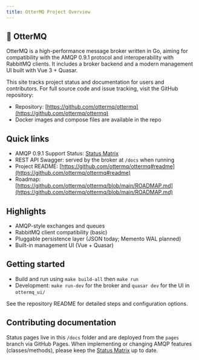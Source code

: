 ```yaml
---
title: OtterMQ Project Overview
---
```


## 🦦 OtterMQ

OtterMQ is a high-performance message broker written in Go, aiming for compatibility with the AMQP 0.9.1 protocol and interoperability with RabbitMQ clients. It includes a broker backend and a modern management UI built with Vue 3 + Quasar.

This site tracks project status and documentation for users and contributors. For full source code and issue tracking, visit the GitHub repository:

- Repository: [https://github.com/ottermq/ottermq](https://github.com/ottermq/ottermq)
- Docker images and compose files are available in the repo

## Quick links

- AMQP 0.9.1 Support Status: [Status Matrix](./amqp-status)
- REST API Swagger: served by the broker at `/docs` when running
- Project README: [https://github.com/ottermq/ottermq#readme](https://github.com/ottermq/ottermq#readme)
- Roadmap: [https://github.com/ottermq/ottermq/blob/main/ROADMAP.md](https://github.com/ottermq/ottermq/blob/main/ROADMAP.md)

## Highlights

- AMQP-style exchanges and queues
- RabbitMQ client compatibility (basic)
- Pluggable persistence layer (JSON today; Memento WAL planned)
- Built-in management UI (Vue + Quasar)

## Getting started

- Build and run using `make build-all` then `make run`
- Development: `make run-dev` for the broker and `quasar dev` for the UI in `ottermq_ui/`

See the repository README for detailed steps and configuration options.

## Contributing documentation

Status pages live in this `/docs` folder and are deployed from the `pages` branch via GitHub Pages. When implementing or changing AMQP features (classes/methods), please keep the [Status Matrix](./amqp-status) up to date.
